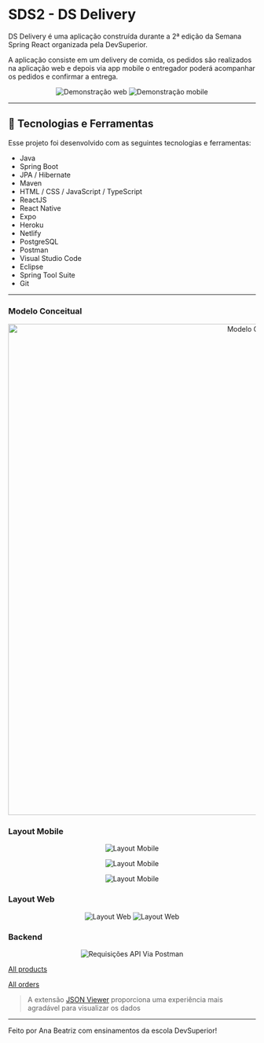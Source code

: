 # SDS2 - DS Delivery

DS Delivery é uma aplicação construída durante a 2ª edição da Semana Spring React organizada pela DevSuperior.

A aplicação consiste em um delivery de comida, os pedidos são realizados na aplicação web e depois via app mobile o entregador poderá acompanhar os pedidos e confirmar a entrega.

<p align="center">
  <img alt="Demonstração web" src="./.github/web.gif">
  <img alt="Demonstração mobile" src="./.github/mobile.gif">
</p>

---

## 🚀 Tecnologias e Ferramentas

Esse projeto foi desenvolvido com as seguintes tecnologias e ferramentas:

- Java
- Spring Boot
- JPA / Hibernate
- Maven
- HTML / CSS / JavaScript / TypeScript
- ReactJS
- React Native
- Expo
- Heroku
- Netlify
- PostgreSQL
- Postman
- Visual Studio Code
- Eclipse
- Spring Tool Suite
- Git

---

### Modelo Conceitual

<p align="center">
  <img alt="Modelo Conceitual" src="./.github/sds2-mc.png" width="1000px">
</p>

### Layout Mobile

<p align="center">
  <img alt="Layout Mobile" src="./.github/layout-mobile-1.png">
</p>
<p align="center">
  <img alt="Layout Mobile" src="./.github/layout-mobile-2.png">
</p>
<p align="center">
  <img alt="Layout Mobile" src="./.github/layout-mobile-3.png">
</p>

### Layout Web

<p align="center">
  <img alt="Layout Web" src="./.github/layout-web-1.png">
  <img alt="Layout Web" src="./.github/layout-web-2.png">
</p>

### Backend

<p align="center">
  <img alt="Requisições API Via Postman" src="./.github/postman.gif">
</p>

[All products](https://sds2-anabalves.herokuapp.com/products)

[All orders](https://sds2-anabalves.herokuapp.com/orders)

> A extensão [JSON Viewer](https://chrome.google.com/webstore/detail/json-viewer/gbmdgpbipfallnflgajpaliibnhdgobh/related?hl=pt-BR) proporciona uma experiência mais agradável para visualizar os dados

---

Feito por Ana Beatriz com ensinamentos da escola DevSuperior!
